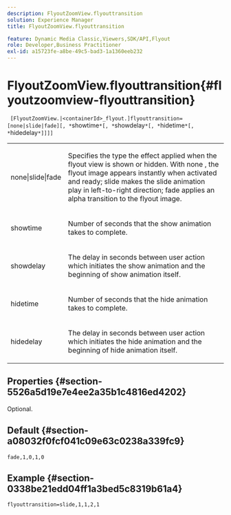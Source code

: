 ```yaml
---
description: FlyoutZoomView.flyouttransition
solution: Experience Manager
title: FlyoutZoomView.flyouttransition

feature: Dynamic Media Classic,Viewers,SDK/API,Flyout
role: Developer,Business Practitioner
exl-id: a15723fe-a8be-49c5-bad3-1a1360eeb232
---
```

# FlyoutZoomView.flyouttransition{#flyoutzoomview-flyouttransition}

 ` [FlyoutZoomView.|<containerId>_flyout.]flyouttransition=[none|slide|fade][, *`showtime`*[, *`showdelay`*[, *`hidetime`*[, *`hidedelay`*]]]]`

<table id="table_AB421835D2454ECD8AA40DBFADBAC65F"> 
 <tbody> 
  <tr> 
   <td colname="col1"> <p> <span class="codeph"> <span class="varname"> none|slide|fade </span> </span> </p> </td> 
   <td colname="col2"> <p> Specifies the type the effect applied when the flyout view is shown or hidden. With <span class="codeph"> none </span>, the flyout image appears instantly when activated and ready; <span class="codeph"> slide </span> makes the slide animation play in left-to-right direction; <span class="codeph"> fade </span> applies an alpha transition to the flyout image. </p> </td> 
  </tr> 
  <tr> 
   <td colname="col1"> <p> <span class="codeph"> <span class="varname"> showtime </span> </span> </p> </td> 
   <td colname="col2"> <p> Number of seconds that the show animation takes to complete. </p> </td> 
  </tr> 
  <tr> 
   <td colname="col1"> <p> <span class="codeph"> <span class="varname"> showdelay </span> </span> </p> </td> 
   <td colname="col2"> <p> The delay in seconds between user action which initiates the show animation and the beginning of show animation itself. </p> </td> 
  </tr> 
  <tr> 
   <td colname="col1"> <p> <span class="codeph"> <span class="varname"> hidetime </span> </span> </p> </td> 
   <td colname="col2"> <p> Number of seconds that the hide animation takes to complete. </p> </td> 
  </tr> 
  <tr> 
   <td colname="col1"> <p> <span class="codeph"> <span class="varname"> hidedelay </span> </span> </p> </td> 
   <td colname="col2"> <p> The delay in seconds between user action which initiates the hide animation and the beginning of hide animation itself. </p> </td> 
  </tr> 
 </tbody> 
</table>

## Properties {#section-5526a5d19e7e4ee2a35b1c4816ed4202}

Optional.

## Default {#section-a08032f0fcf041c09e63c0238a339fc9}

`fade,1,0,1,0`

## Example {#section-0338be21edd04ff1a3bed5c8319b61a4}

`flyouttransition=slide,1,1,2,1`
